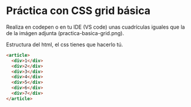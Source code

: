 # Práctica con CSS grid básica

Realiza en codepen o en tu IDE (VS code) unas cuadrículas iguales que la de la imágen adjunta (practica-basica-grid.png).

Estructura del html, el css tienes que hacerlo tú.

```html
<article>
  <div>1</div>
  <div>2</div>
  <div>3</div>
  <div>4</div>
  <div>5</div>
  <div>6</div>
  <div>7</div>
</article>
```